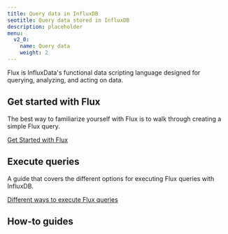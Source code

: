 ```yaml
---
title: Query data in InfluxDB
seotitle: Query data stored in InfluxDB
description: placeholder
menu:
  v2_0:
    name: Query data
    weight: 2
---
```


Flux is InfluxData's functional data scripting language designed for querying, analyzing, and acting on data.

## Get started with Flux
The best way to familiarize yourself with Flux is to walk through creating a simple Flux query.

[Get Started with Flux](/v2.0/query-data/get-started)

## Execute queries
A guide that covers the different options for executing Flux queries with InfluxDB.

[Different ways to execute Flux queries](/v2.0/query-data/execute-queries)

## How-to guides
